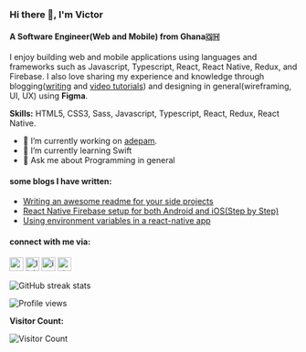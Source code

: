 ### Hi there 👋, I'm Victor

#### A Software Engineer(Web and Mobile) from Ghana🇬🇭

I enjoy building web and mobile applications using languages and frameworks such as Javascript, Typescript, React, React Native, Redux, and Firebase. I also love sharing my experience and knowledge through blogging(<a href="https://victorbruce82.medium.com/">writing</a> and <a href="https://www.youtube.com/channel/UCQcMmM1RV0A3CgfeSSVpxyw">video tutorials</a>) and designing in general(wireframing, UI, UX) using **Figma**.

**Skills:** HTML5, CSS3, Sass, Javascript, Typescript, React, Redux, React Native.

- 🔭 I’m currently working on [adepam](https://adepam.app).
- 🌱 I’m currently learning Swift
- 💬 Ask me about Programming in general

#### some blogs I have written:

<ul>
  <li>
    <a href="https://victorbruce82.medium.com/writing-an-awesome-readme-for-your-side-projects-fabd20f96db0">Writing an awesome readme for your side projects</a>
  </li>
  <li>
    <a href="https://victorbruce82.medium.com/react-native-firebase-setup-for-both-android-and-ios-step-by-step-2847c468976f">React Native Firebase setup for both Android and iOS(Step by Step)</a>
  </li>
  <li>
    <a href="https://levelup.gitconnected.com/using-environment-variables-in-a-react-native-app-f2dd005d2457">Using environment variables in a react-native app</a>
  </li>
</ul>

#### connect with me via:

[<img src='https://cdn.jsdelivr.net/npm/simple-icons@3.0.1/icons/icloud.svg' alt='website' height='24'>](https://victorbruce.dev)
[<img src='https://cdn.jsdelivr.net/npm/simple-icons@3.0.1/icons/linkedin.svg' alt='linkedin' height='24'>](https://www.linkedin.com/in/victor-bruce/) [<img src='https://cdn.jsdelivr.net/npm/simple-icons@3.0.1/icons/instagram.svg' alt='instagram' height='24'>](https://www.instagram.com/victorbruce_/) [<img src='https://cdn.jsdelivr.net/npm/simple-icons@3.0.1/icons/stackoverflow.svg' alt='stackoverflow' height='24'>](https://stackoverflow.com/users/users/9618653/victor-bruce)

<!-- ![GitHub stats](https://github-readme-stats.vercel.app/api?username=victorbruce&show_icons=true)   -->

![GitHub streak stats](https://github-readme-streak-stats.herokuapp.com/?user=victorbruce)

![Profile views](https://gpvc.arturio.dev/victorbruce)

**Visitor Count:**

![Visitor Count](https://profile-counter.glitch.me/victorbruce/count.svg)
